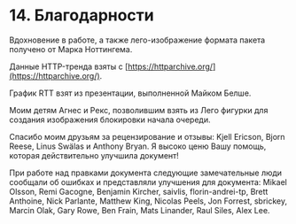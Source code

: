 # 14. Благодарности

Вдохновение в работе, а также лего-изображение формата пакета получено от Марка Ноттингема.

Данные HTTP-тренда взяты с [https://httparchive.org/](https://httparchive.org/).

График RTT взят из презентации, выполненной Майком Белше.

Моим детям Агнес и Рекс, позволившим взять из Лего фигурки для создания изображения блокировки начала очереди.

Спасибо моим друзьям за рецензирование и отзывы: Kjell Ericson, Bjorn Reese, Linus Swälas и Anthony Bryan. Я высоко ценю Вашу помощь, которая действительно улучшила документ!

При работе над правками документа следующие замечательные люди сообщали об ошибках и представляли улучшения для документа: Mikael Olsson, Remi Gacogne, Benjamin Kircher, saivlis, florin-andrei-tp, Brett Anthoine, Nick Parlante, Matthew King, Nicolas Peels, Jon Forrest, sbrickey, Marcin Olak, Gary Rowe, Ben Frain, Mats Linander, Raul Siles, Alex Lee.

